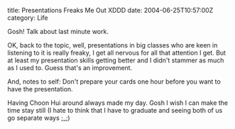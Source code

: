title: Presentations Freaks Me Out XDDD
date: 2004-06-25T10:57:00Z
category: Life

Gosh! Talk about last minute work.

OK, back to the topic, well, presentations in big classes who are keen in listening to it is really freaky, I get all nervous for all that attention I get. But at least my presentation skills getting better and I didn't stammer as much as I used to. Guess that's an improvement.

And, notes to self: Don't prepare your cards one hour before you want to have the presentation.

Having Choon Hui around always made my day. Gosh I wish I can make the time stay still (I hate to think that I have to graduate and seeing both of us go separate ways ;\_;)
